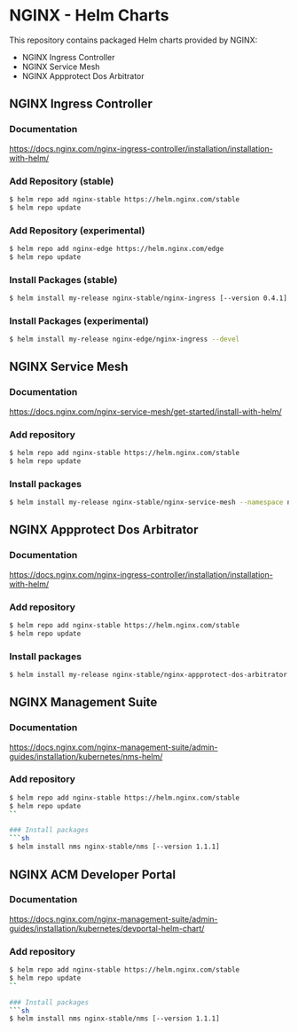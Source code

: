 # NGINX - Helm Charts

This repository contains packaged Helm charts provided by NGINX:

- NGINX Ingress Controller
- NGINX Service Mesh
- NGINX Appprotect Dos Arbitrator

## NGINX Ingress Controller

### Documentation

https://docs.nginx.com/nginx-ingress-controller/installation/installation-with-helm/

### Add Repository (stable)

```sh
$ helm repo add nginx-stable https://helm.nginx.com/stable
$ helm repo update
```

### Add Repository (experimental)

```sh
$ helm repo add nginx-edge https://helm.nginx.com/edge
$ helm repo update
```


### Install Packages (stable)

```sh
$ helm install my-release nginx-stable/nginx-ingress [--version 0.4.1]
```

### Install Packages (experimental)

```sh
$ helm install my-release nginx-edge/nginx-ingress --devel

```

## NGINX Service Mesh

### Documentation

https://docs.nginx.com/nginx-service-mesh/get-started/install-with-helm/

### Add repository
```sh
$ helm repo add nginx-stable https://helm.nginx.com/stable
$ helm repo update
```

### Install packages
```sh
$ helm install my-release nginx-stable/nginx-service-mesh --namespace nginx-mesh --create-namespace
```

## NGINX Appprotect Dos Arbitrator

### Documentation

https://docs.nginx.com/nginx-ingress-controller/installation/installation-with-helm/

### Add repository
```sh
$ helm repo add nginx-stable https://helm.nginx.com/stable
$ helm repo update
```

### Install packages
```sh
$ helm install my-release nginx-stable/nginx-appprotect-dos-arbitrator [--version 0.1.0]
```

## NGINX Management Suite

### Documentation

https://docs.nginx.com/nginx-management-suite/admin-guides/installation/kubernetes/nms-helm/

### Add repository
```sh
$ helm repo add nginx-stable https://helm.nginx.com/stable
$ helm repo update
``

### Install packages
```sh
$ helm install nms nginx-stable/nms [--version 1.1.1]
```

## NGINX ACM Developer Portal

### Documentation

https://docs.nginx.com/nginx-management-suite/admin-guides/installation/kubernetes/devportal-helm-chart/

### Add repository
```sh
$ helm repo add nginx-stable https://helm.nginx.com/stable
$ helm repo update
``

### Install packages
```sh
$ helm install nms nginx-stable/nms [--version 1.1.1]
```